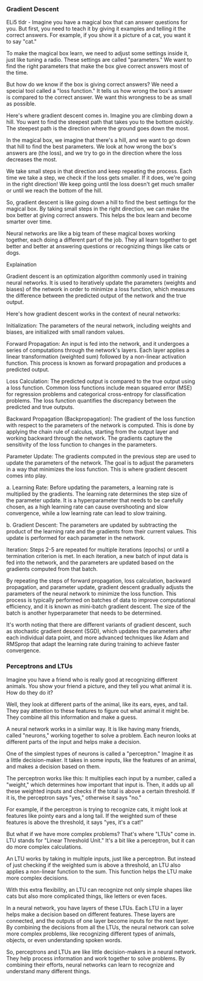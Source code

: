 ### Gradient Descent

ELi5 tldr - Imagine you have a magical box that can answer questions for you. But first, you need to teach it by giving it examples and telling it the correct answers. For example, if you show it a picture of a cat, you want it to say "cat."

To make the magical box learn, we need to adjust some settings inside it, just like tuning a radio. These settings are called "parameters." We want to find the right parameters that make the box give correct answers most of the time.

But how do we know if the box is giving correct answers? We need a special tool called a "loss function." It tells us how wrong the box's answer is compared to the correct answer. We want this wrongness to be as small as possible.

Here's where gradient descent comes in. Imagine you are climbing down a hill. You want to find the steepest path that takes you to the bottom quickly. The steepest path is the direction where the ground goes down the most.

In the magical box, we imagine that there's a hill, and we want to go down that hill to find the best parameters. We look at how wrong the box's answers are (the loss), and we try to go in the direction where the loss decreases the most.

We take small steps in that direction and keep repeating the process. Each time we take a step, we check if the loss gets smaller. If it does, we're going in the right direction! We keep going until the loss doesn't get much smaller or until we reach the bottom of the hill.

So, gradient descent is like going down a hill to find the best settings for the magical box. By taking small steps in the right direction, we can make the box better at giving correct answers. This helps the box learn and become smarter over time.

Neural networks are like a big team of these magical boxes working together, each doing a different part of the job. They all learn together to get better and better at answering questions or recognizing things like cats or dogs.


Explaination 

Gradient descent is an optimization algorithm commonly used in training neural networks. It is used to iteratively update the parameters (weights and biases) of the network in order to minimize a loss function, which measures the difference between the predicted output of the network and the true output.

Here's how gradient descent works in the context of neural networks:

Initialization: The parameters of the neural network, including weights and biases, are initialized with small random values.

Forward Propagation: An input is fed into the network, and it undergoes a series of computations through the network's layers. Each layer applies a linear transformation (weighted sum) followed by a non-linear activation function. This process is known as forward propagation and produces a predicted output.

Loss Calculation: The predicted output is compared to the true output using a loss function. Common loss functions include mean squared error (MSE) for regression problems and categorical cross-entropy for classification problems. The loss function quantifies the discrepancy between the predicted and true outputs.

Backward Propagation (Backpropagation): The gradient of the loss function with respect to the parameters of the network is computed. This is done by applying the chain rule of calculus, starting from the output layer and working backward through the network. The gradients capture the sensitivity of the loss function to changes in the parameters.

Parameter Update: The gradients computed in the previous step are used to update the parameters of the network. The goal is to adjust the parameters in a way that minimizes the loss function. This is where gradient descent comes into play.

a. Learning Rate: Before updating the parameters, a learning rate is multiplied by the gradients. The learning rate determines the step size of the parameter update. It is a hyperparameter that needs to be carefully chosen, as a high learning rate can cause overshooting and slow convergence, while a low learning rate can lead to slow training.

b. Gradient Descent: The parameters are updated by subtracting the product of the learning rate and the gradients from their current values. This update is performed for each parameter in the network.

Iteration: Steps 2-5 are repeated for multiple iterations (epochs) or until a termination criterion is met. In each iteration, a new batch of input data is fed into the network, and the parameters are updated based on the gradients computed from that batch.

By repeating the steps of forward propagation, loss calculation, backward propagation, and parameter update, gradient descent gradually adjusts the parameters of the neural network to minimize the loss function. This process is typically performed on batches of data to improve computational efficiency, and it is known as mini-batch gradient descent. The size of the batch is another hyperparameter that needs to be determined.

It's worth noting that there are different variants of gradient descent, such as stochastic gradient descent (SGD), which updates the parameters after each individual data point, and more advanced techniques like Adam and RMSprop that adapt the learning rate during training to achieve faster convergence.


### Perceptrons and LTUs

Imagine you have a friend who is really good at recognizing different animals. You show your friend a picture, and they tell you what animal it is. How do they do it?

Well, they look at different parts of the animal, like its ears, eyes, and tail. They pay attention to these features to figure out what animal it might be. They combine all this information and make a guess.

A neural network works in a similar way. It is like having many friends, called "neurons," working together to solve a problem. Each neuron looks at different parts of the input and helps make a decision.

One of the simplest types of neurons is called a "perceptron." Imagine it as a little decision-maker. It takes in some inputs, like the features of an animal, and makes a decision based on them.

The perceptron works like this: It multiplies each input by a number, called a "weight," which determines how important that input is. Then, it adds up all these weighted inputs and checks if the total is above a certain threshold. If it is, the perceptron says "yes," otherwise it says "no."

For example, if the perceptron is trying to recognize cats, it might look at features like pointy ears and a long tail. If the weighted sum of these features is above the threshold, it says "yes, it's a cat!"

But what if we have more complex problems? That's where "LTUs" come in. LTU stands for "Linear Threshold Unit." It's a bit like a perceptron, but it can do more complex calculations.

An LTU works by taking in multiple inputs, just like a perceptron. But instead of just checking if the weighted sum is above a threshold, an LTU also applies a non-linear function to the sum. This function helps the LTU make more complex decisions.

With this extra flexibility, an LTU can recognize not only simple shapes like cats but also more complicated things, like letters or even faces.

In a neural network, you have layers of these LTUs. Each LTU in a layer helps make a decision based on different features. These layers are connected, and the outputs of one layer become inputs for the next layer. By combining the decisions from all the LTUs, the neural network can solve more complex problems, like recognizing different types of animals, objects, or even understanding spoken words.

So, perceptrons and LTUs are like little decision-makers in a neural network. They help process information and work together to solve problems. By combining their efforts, neural networks can learn to recognize and understand many different things.
